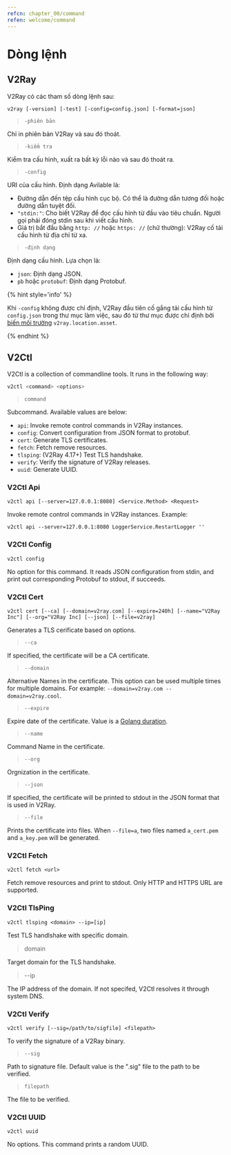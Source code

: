 ```yaml
---
refcn: chapter_00/command
refen: welcome/command
---
```


# Dòng lệnh

## V2Ray

V2Ray có các tham số dòng lệnh sau:

```shell
v2ray [-version] [-test] [-config=config.json] [-format=json]
```

> `-phiên bản`

Chỉ in phiên bản V2Ray và sau đó thoát.

> `-kiểm tra`

Kiểm tra cấu hình, xuất ra bất kỳ lỗi nào và sau đó thoát ra.

> `-config`

URI của cấu hình. Định dạng Avilable là:

* Đường dẫn đến tệp cấu hình cục bộ. Có thể là đường dẫn tương đối hoặc đường dẫn tuyệt đối.
* `"stdin:"`: Cho biết V2Ray để đọc cấu hình từ đầu vào tiêu chuẩn. Người gọi phải đóng stdin sau khi viết cấu hình.
* Giá trị bắt đầu bằng `http: //` hoặc `https: //` (chữ thường): V2Ray cố tải cấu hình từ địa chỉ từ xa.

> `-định dạng`

Định dạng cấu hình. Lựa chọn là:

* `json`: Định dạng JSON.
* `pb` hoặc `protobuf`: Định dạng Protobuf.

{% hint style='info' %}

Khi `-config` không được chỉ định, V2Ray đầu tiên cố gắng tải cấu hình từ `config.json` trong thư mục làm việc, sau đó từ thư mục được chỉ định bởi [biến môi trường](../configuration/env.md) `v2ray.location.asset`.

{% endhint %}

## V2Ctl

V2Ctl is a collection of commandline tools. It runs in the following way:

```bash
v2ctl <command> <options>
```

> `command`

Subcommand. Available values are below:

* `api`: Invoke remote control commands in V2Ray instances.
* `config`: Convert configuration from JSON format to protobuf.
* `cert`: Generate TLS certificates.
* `fetch`: Fetch remove resources.
* `tlsping`: (V2Ray 4.17+) Test TLS handshake.
* `verify`: Verify the signature of V2Ray releases.
* `uuid`: Generate UUID.

### V2Ctl Api

`v2ctl api [--server=127.0.0.1:8080] <Service.Method> <Request>`

Invoke remote control commands in V2Ray instances. Example:

`v2ctl api --server=127.0.0.1:8080 LoggerService.RestartLogger ''`

### V2Ctl Config

`v2ctl config`

No option for this command. It reads JSON configuration from stdin, and print out corresponding Protobuf to stdout, if succeeds.

### V2Ctl Cert

`v2ctl cert [--ca] [--domain=v2ray.com] [--expire=240h] [--name="V2Ray Inc"] [--org="V2Ray Inc] [--json] [--file=v2ray]`

Generates a TLS cerificate based on options.

> `--ca`

If specified, the certificate will be a CA certificate.

> `--domain`

Alternative Names in the certificate. This option can be used multiple times for multiple domains. For example: `--domain=v2ray.com --domain=v2ray.cool`.

> `--expire`

Expire date of the certificate. Value is a [Golang duration](https://golang.org/pkg/time/#ParseDuration).

> `--name`

Command Name in the certificate.

> `--org`

Orgnization in the certificate.

> `--json`

If specified, the certificate will be printed to stdout in the JSON format that is used in V2Ray.

> `--file`

Prints the certificate into files. When `--file=a`, two files named `a_cert.pem` and `a_key.pem` will be generated.

### V2Ctl Fetch

`v2ctl fetch <url>`

Fetch remove resources and print to stdout. Only HTTP and HTTPS URL are supported.

### V2Ctl TlsPing

`v2ctl tlsping <domain> --ip=[ip]`

Test TLS handlshake with specific domain.

> domain

Target domain for the TLS handshake.

> --ip

The IP address of the domain. If not specifed, V2Ctl resolves it through system DNS.

### V2Ctl Verify

`v2ctl verify [--sig=/path/to/sigfile] <filepath>`

To verify the signature of a V2Ray binary.

> `--sig`

Path to signature file. Default value is the ".sig" file to the path to be verified.

> `filepath`

The file to be verified.

### V2Ctl UUID

`v2ctl uuid`

No options. This command prints a random UUID.